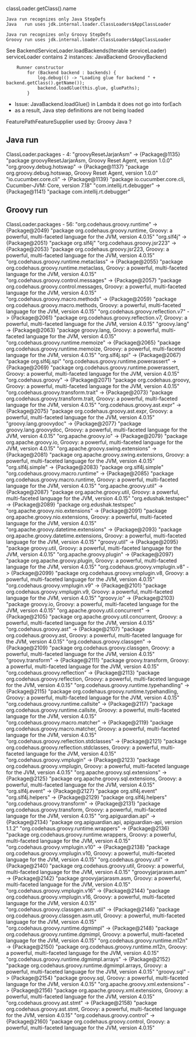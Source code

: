 
classLoader.getClass().name

    Java run recognizes only Java StepDefs
    Java   run uses jdk.internal.loader.ClassLoaders$AppClassLoader
    
    Java run recognizes only Groovy StepDefs
    Groovy run uses jdk.internal.loader.ClassLoaders$AppClassLoader

See BackendServiceLoader.loadBackends(Iterable<BackendProviderService> serviceLoader)
    serviceLoader contains 2 instances:
        JavaBackend 
        GroovyBackend

        Runner constructor
            for (Backend backend : backends) {
                log.debug(() -> "Loading glue for backend " + backend.getClass().getName());
                backend.loadGlue(this.glue, gluePaths);
            }
  * Issue: JavaBackend.loadGlue() in Lambda it does not go into forEach
  * as a result, Java step definitions are not being loaded


FeaturePathFeatureSupplier used by:
    Groovy
    Java ?

Java run
----
ClassLoader.packages - 4:
    "groovyResetJarjarAsm" -> {Package@1135} "package groovyResetJarjarAsm, Groovy Reset Agent, version 1.0.0"
    "org.groovy.debug.hotswap" -> {Package@1137} "package org.groovy.debug.hotswap, Groovy Reset Agent, version 1.0.0"
    "io.cucumber.core.cli" -> {Package@1139} "package io.cucumber.core.cli, Cucumber-JVM: Core, version 7.18"
    "com.intellij.rt.debugger" -> {Package@1141} "package com.intellij.rt.debugger"


Groovy run
----
ClassLoader.packages - 56:
    "org.codehaus.groovy.runtime" -> {Package@2049} "package org.codehaus.groovy.runtime, Groovy: a powerful, multi-faceted language for the JVM, version 4.0.15"
    "org.slf4j" -> {Package@2051} "package org.slf4j"
    "org.codehaus.groovy.jsr223" -> {Package@2053} "package org.codehaus.groovy.jsr223, Groovy: a powerful, multi-faceted language for the JVM, version 4.0.15"
    "org.codehaus.groovy.runtime.metaclass" -> {Package@2055} "package org.codehaus.groovy.runtime.metaclass, Groovy: a powerful, multi-faceted language for the JVM, version 4.0.15"
    "org.codehaus.groovy.control.messages" -> {Package@2057} "package org.codehaus.groovy.control.messages, Groovy: a powerful, multi-faceted language for the JVM, version 4.0.15"
    "org.codehaus.groovy.macro.methods" -> {Package@2059} "package org.codehaus.groovy.macro.methods, Groovy: a powerful, multi-faceted language for the JVM, version 4.0.15"
    "org.codehaus.groovy.reflection.v7" -> {Package@2061} "package org.codehaus.groovy.reflection.v7, Groovy: a powerful, multi-faceted language for the JVM, version 4.0.15"
    "groovy.lang" -> {Package@2063} "package groovy.lang, Groovy: a powerful, multi-faceted language for the JVM, version 4.0.15"
    "org.codehaus.groovy.runtime.memoize" -> {Package@2065} "package org.codehaus.groovy.runtime.memoize, Groovy: a powerful, multi-faceted language for the JVM, version 4.0.15"
    "org.slf4j.spi" -> {Package@2067} "package org.slf4j.spi"
    "org.codehaus.groovy.runtime.powerassert" -> {Package@2069} "package org.codehaus.groovy.runtime.powerassert, Groovy: a powerful, multi-faceted language for the JVM, version 4.0.15"
    "org.codehaus.groovy" -> {Package@2071} "package org.codehaus.groovy, Groovy: a powerful, multi-faceted language for the JVM, version 4.0.15"
    "org.codehaus.groovy.transform.trait" -> {Package@2073} "package org.codehaus.groovy.transform.trait, Groovy: a powerful, multi-faceted language for the JVM, version 4.0.15"
    "org.codehaus.groovy.ast.expr" -> {Package@2075} "package org.codehaus.groovy.ast.expr, Groovy: a powerful, multi-faceted language for the JVM, version 4.0.15"
    "groovy.lang.groovydoc" -> {Package@2077} "package groovy.lang.groovydoc, Groovy: a powerful, multi-faceted language for the JVM, version 4.0.15"
    "org.apache.groovy.io" -> {Package@2079} "package org.apache.groovy.io, Groovy: a powerful, multi-faceted language for the JVM, version 4.0.15"
    "org.apache.groovy.swing.extensions" -> {Package@2081} "package org.apache.groovy.swing.extensions, Groovy: a powerful, multi-faceted language for the JVM, version 4.0.15"
    "org.slf4j.simple" -> {Package@2083} "package org.slf4j.simple"
    "org.codehaus.groovy.macro.runtime" -> {Package@2085} "package org.codehaus.groovy.macro.runtime, Groovy: a powerful, multi-faceted language for the JVM, version 4.0.15"
    "org.apache.groovy.util" -> {Package@2087} "package org.apache.groovy.util, Groovy: a powerful, multi-faceted language for the JVM, version 4.0.15"
    "org.edushak.testspec" -> {Package@2089} "package org.edushak.testspec"
    "org.apache.groovy.nio.extensions" -> {Package@2091} "package org.apache.groovy.nio.extensions, Groovy: a powerful, multi-faceted language for the JVM, version 4.0.15"
    "org.apache.groovy.datetime.extensions" -> {Package@2093} "package org.apache.groovy.datetime.extensions, Groovy: a powerful, multi-faceted language for the JVM, version 4.0.15"
    "groovy.util" -> {Package@2095} "package groovy.util, Groovy: a powerful, multi-faceted language for the JVM, version 4.0.15"
    "org.apache.groovy.plugin" -> {Package@2097} "package org.apache.groovy.plugin, Groovy: a powerful, multi-faceted language for the JVM, version 4.0.15"
    "org.codehaus.groovy.vmplugin.v8" -> {Package@2099} "package org.codehaus.groovy.vmplugin.v8, Groovy: a powerful, multi-faceted language for the JVM, version 4.0.15"
    "org.codehaus.groovy.vmplugin.v9" -> {Package@2101} "package org.codehaus.groovy.vmplugin.v9, Groovy: a powerful, multi-faceted language for the JVM, version 4.0.15"
    "groovy.io" -> {Package@2103} "package groovy.io, Groovy: a powerful, multi-faceted language for the JVM, version 4.0.15"
    "org.apache.groovy.util.concurrent" -> {Package@2105} "package org.apache.groovy.util.concurrent, Groovy: a powerful, multi-faceted language for the JVM, version 4.0.15"
    "org.codehaus.groovy.ast" -> {Package@2107} "package org.codehaus.groovy.ast, Groovy: a powerful, multi-faceted language for the JVM, version 4.0.15"
    "org.codehaus.groovy.classgen" -> {Package@2109} "package org.codehaus.groovy.classgen, Groovy: a powerful, multi-faceted language for the JVM, version 4.0.15"
    "groovy.transform" -> {Package@2111} "package groovy.transform, Groovy: a powerful, multi-faceted language for the JVM, version 4.0.15"
    "org.codehaus.groovy.reflection" -> {Package@2113} "package org.codehaus.groovy.reflection, Groovy: a powerful, multi-faceted language for the JVM, version 4.0.15"
    "org.codehaus.groovy.runtime.typehandling" -> {Package@2115} "package org.codehaus.groovy.runtime.typehandling, Groovy: a powerful, multi-faceted language for the JVM, version 4.0.15"
    "org.codehaus.groovy.runtime.callsite" -> {Package@2117} "package org.codehaus.groovy.runtime.callsite, Groovy: a powerful, multi-faceted language for the JVM, version 4.0.15"
    "org.codehaus.groovy.macro.matcher" -> {Package@2119} "package org.codehaus.groovy.macro.matcher, Groovy: a powerful, multi-faceted language for the JVM, version 4.0.15"
    "org.codehaus.groovy.reflection.stdclasses" -> {Package@2121} "package org.codehaus.groovy.reflection.stdclasses, Groovy: a powerful, multi-faceted language for the JVM, version 4.0.15"
    "org.codehaus.groovy.vmplugin" -> {Package@2123} "package org.codehaus.groovy.vmplugin, Groovy: a powerful, multi-faceted language for the JVM, version 4.0.15"
    "org.apache.groovy.sql.extensions" -> {Package@2125} "package org.apache.groovy.sql.extensions, Groovy: a powerful, multi-faceted language for the JVM, version 4.0.15"
    "org.slf4j.event" -> {Package@2127} "package org.slf4j.event"
    "org.slf4j.helpers" -> {Package@2129} "package org.slf4j.helpers"
    "org.codehaus.groovy.transform" -> {Package@2131} "package org.codehaus.groovy.transform, Groovy: a powerful, multi-faceted language for the JVM, version 4.0.15"
    "org.apiguardian.api" -> {Package@2134} "package org.apiguardian.api, apiguardian-api, version 1.1.2"
    "org.codehaus.groovy.runtime.wrappers" -> {Package@2136} "package org.codehaus.groovy.runtime.wrappers, Groovy: a powerful, multi-faceted language for the JVM, version 4.0.15"
    "org.codehaus.groovy.vmplugin.v10" -> {Package@2138} "package org.codehaus.groovy.vmplugin.v10, Groovy: a powerful, multi-faceted language for the JVM, version 4.0.15"
    "org.codehaus.groovy.util" -> {Package@2140} "package org.codehaus.groovy.util, Groovy: a powerful, multi-faceted language for the JVM, version 4.0.15"
    "groovyjarjarasm.asm" -> {Package@2142} "package groovyjarjarasm.asm, Groovy: a powerful, multi-faceted language for the JVM, version 4.0.15"
    "org.codehaus.groovy.vmplugin.v16" -> {Package@2144} "package org.codehaus.groovy.vmplugin.v16, Groovy: a powerful, multi-faceted language for the JVM, version 4.0.15"
    "org.codehaus.groovy.classgen.asm.util" -> {Package@2146} "package org.codehaus.groovy.classgen.asm.util, Groovy: a powerful, multi-faceted language for the JVM, version 4.0.15"
    "org.codehaus.groovy.runtime.dgmimpl" -> {Package@2148} "package org.codehaus.groovy.runtime.dgmimpl, Groovy: a powerful, multi-faceted language for the JVM, version 4.0.15"
    "org.codehaus.groovy.runtime.m12n" -> {Package@2150} "package org.codehaus.groovy.runtime.m12n, Groovy: a powerful, multi-faceted language for the JVM, version 4.0.15"
    "org.codehaus.groovy.runtime.dgmimpl.arrays" -> {Package@2152} "package org.codehaus.groovy.runtime.dgmimpl.arrays, Groovy: a powerful, multi-faceted language for the JVM, version 4.0.15"
    "groovy.sql" -> {Package@2154} "package groovy.sql, Groovy: a powerful, multi-faceted language for the JVM, version 4.0.15"
    "org.apache.groovy.xml.extensions" -> {Package@2156} "package org.apache.groovy.xml.extensions, Groovy: a powerful, multi-faceted language for the JVM, version 4.0.15"
    "org.codehaus.groovy.ast.stmt" -> {Package@2158} "package org.codehaus.groovy.ast.stmt, Groovy: a powerful, multi-faceted language for the JVM, version 4.0.15"
    "org.codehaus.groovy.control" -> {Package@2160} "package org.codehaus.groovy.control, Groovy: a powerful, multi-faceted language for the JVM, version 4.0.15"

